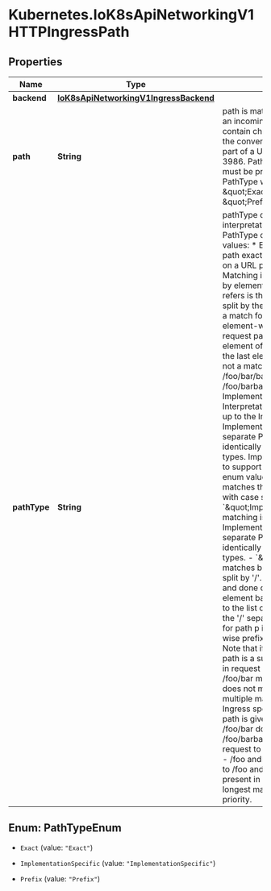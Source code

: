 # Kubernetes.IoK8sApiNetworkingV1HTTPIngressPath

## Properties

Name | Type | Description | Notes
------------ | ------------- | ------------- | -------------
**backend** | [**IoK8sApiNetworkingV1IngressBackend**](IoK8sApiNetworkingV1IngressBackend.md) |  | 
**path** | **String** | path is matched against the path of an incoming request. Currently it can contain characters disallowed from the conventional \&quot;path\&quot; part of a URL as defined by RFC 3986. Paths must begin with a &#39;/&#39; and must be present when using PathType with value \&quot;Exact\&quot; or \&quot;Prefix\&quot;. | [optional] 
**pathType** | **String** | pathType determines the interpretation of the path matching. PathType can be one of the following values: * Exact: Matches the URL path exactly. * Prefix: Matches based on a URL path prefix split by &#39;/&#39;. Matching is   done on a path element by element basis. A path element refers is the   list of labels in the path split by the &#39;/&#39; separator. A request is a   match for path p if every p is an element-wise prefix of p of the   request path. Note that if the last element of the path is a substring   of the last element in request path, it is not a match (e.g. /foo/bar   matches /foo/bar/baz, but does not match /foo/barbaz). * ImplementationSpecific: Interpretation of the Path matching is up to   the IngressClass. Implementations can treat this as a separate PathType   or treat it identically to Prefix or Exact path types. Implementations are required to support all path types.  Possible enum values:  - &#x60;\&quot;Exact\&quot;&#x60; matches the URL path exactly and with case sensitivity.  - &#x60;\&quot;ImplementationSpecific\&quot;&#x60; matching is up to the IngressClass. Implementations can treat this as a separate PathType or treat it identically to Prefix or Exact path types.  - &#x60;\&quot;Prefix\&quot;&#x60; matches based on a URL path prefix split by &#39;/&#39;. Matching is case sensitive and done on a path element by element basis. A path element refers to the list of labels in the path split by the &#39;/&#39; separator. A request is a match for path p if every p is an element-wise prefix of p of the request path. Note that if the last element of the path is a substring of the last element in request path, it is not a match (e.g. /foo/bar matches /foo/bar/baz, but does not match /foo/barbaz). If multiple matching paths exist in an Ingress spec, the longest matching path is given priority. Examples: - /foo/bar does not match requests to /foo/barbaz - /foo/bar matches request to /foo/bar and /foo/bar/baz - /foo and /foo/ both match requests to /foo and /foo/. If both paths are present in an Ingress spec, the longest matching path (/foo/) is given priority. | 



## Enum: PathTypeEnum


* `Exact` (value: `"Exact"`)

* `ImplementationSpecific` (value: `"ImplementationSpecific"`)

* `Prefix` (value: `"Prefix"`)





